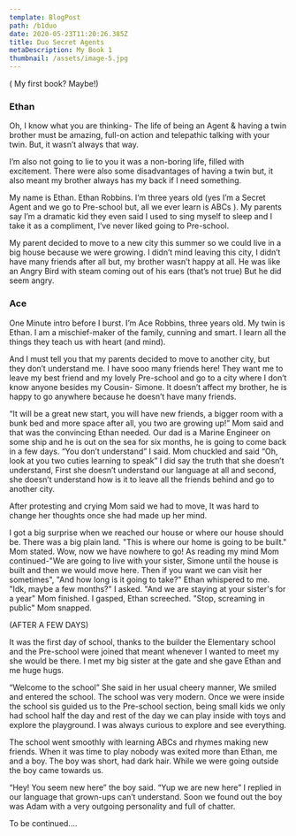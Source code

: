 ```yaml
---
template: BlogPost
path: /b1duo
date: 2020-05-23T11:20:26.385Z
title: Duo Secret Agents
metaDescription: My Book 1
thumbnail: /assets/image-5.jpg
---
```

( My first book? Maybe!)

### Ethan



Oh, I know what you are thinking- The life of being an Agent & having a twin brother must be amazing, full-on action and telepathic talking with your twin. But, it wasn’t always that way.



I’m also not going to lie to you it was a non-boring life, filled with excitement. There were also some disadvantages of having a twin but, it also meant my brother always has my back if I need something.

My name is Ethan. Ethan Robbins. I’m three years old (yes I’m a Secret Agent and we go to Pre-school but, all we ever learn is ABCs ). My parents say I’m a dramatic kid they even said I used to sing myself to sleep and I take it as a compliment, I’ve never liked going to Pre-school.



My parent decided to move to a new city this summer so we could live in a big house because we were growing. I didn’t mind leaving this city, I didn’t have many friends after all but, my brother wasn’t happy at all. He was like an Angry Bird with steam coming out of his ears (that’s not true) But he did seem angry.

### Ace



One Minute intro before I burst. I’m Ace Robbins, three years old. My twin is Ethan. I am a mischief-maker of the family, cunning and smart. I learn all the things they teach us with heart (and mind).



And I must tell you that my parents decided to move to another city, but they don’t understand me. I have sooo many friends here! They want me to leave my best friend and my lovely Pre-school and go to a city where I don’t know anyone besides my Cousin- Simone. It doesn’t affect my brother, he is happy to go anywhere because he doesn’t have many friends.



“It will be a great new start, you will have new friends, a bigger room with a bunk bed and more space after all, you two are growing up!” Mom said and that was the convincing Ethan needed. Our dad is a Marine Engineer on some ship and he is out on the sea for six months, he is going to come back in a few days. “You don’t understand” I said. Mom chuckled and said “Oh, look at you two cuties learning to speak” I did say the truth that she doesn’t understand, First she doesn’t understand our language at all and second, she doesn’t understand how is it to leave all the friends behind and go to another city.



After protesting and crying Mom said we had to move, It was hard to change her thoughts once she had made up her mind.



I got a big surprise when we reached our house or where our house should be. There was a big plain land. "This is where our home is going to be built." Mom stated. Wow, now we have nowhere to go! As reading my mind Mom continued-"We are going to live with your sister, Simone until the house is built and then we would move here. Then if you want we can visit her sometimes", "And how long is it going to take?" Ethan whispered to me. "Idk, maybe a few months?" I asked. "And we are staying at your sister's for a year" Mom finished. I gasped, Ethan screeched. "Stop, screaming in public" Mom snapped.



(AFTER A FEW DAYS)



It was the first day of school, thanks to the builder the Elementary school and the Pre-school were joined that meant whenever I wanted to meet my she would be there. I met my big sister at the gate and she gave Ethan and me huge hugs.



“Welcome to the school” She said in her usual cheery manner, We smiled and entered the school. The school was very modern. Once we were inside the school sis guided us to the Pre-school section, being small kids we only had school half the day and rest of the day we can play inside with toys and explore the playground. I was always curious to explore and see everything.



The school went smoothly with learning ABCs and rhymes making new friends. When it was time to play nobody was exited more than Ethan, me and a boy. The boy was short, had dark hair. While we were going outside the boy came towards us.

“Hey! You seem new here” the boy said. “Yup we are new here” I replied in our language that grown-ups can’t understand. Soon we found out the boy was Adam with a very outgoing personality and full of chatter.

To be continued....
